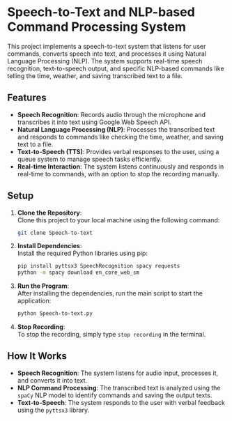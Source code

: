 # Speech-to-Text and NLP-based Command Processing System

This project implements a speech-to-text system that listens for user commands, converts speech into text, and processes it using Natural Language Processing (NLP). The system supports real-time speech recognition, text-to-speech output, and specific NLP-based commands like telling the time, weather, and saving transcribed text to a file.

## Features

- **Speech Recognition**: Records audio through the microphone and transcribes it into text using Google Web Speech API.
- **Natural Language Processing (NLP)**: Processes the transcribed text and responds to commands like checking the time, weather, and saving text to a file.
- **Text-to-Speech (TTS)**: Provides verbal responses to the user, using a queue system to manage speech tasks efficiently.
- **Real-time Interaction**: The system listens continuously and responds in real-time to commands, with an option to stop the recording manually.


## Setup

1. **Clone the Repository**:  
   Clone this project to your local machine using the following command:
   ```bash
   git clone Speech-to-text
   ```

2. **Install Dependencies**:  
   Install the required Python libraries using pip:
   ```bash
   pip install pyttsx3 SpeechRecognition spacy requests
   python -m spacy download en_core_web_sm
   ```

3. **Run the Program**:  
   After installing the dependencies, run the main script to start the application:
   ```bash
   python Speech-to-text.py
   ```

4. **Stop Recording**:  
   To stop the recording, simply type `stop recording` in the terminal.

## How It Works

- **Speech Recognition**: The system listens for audio input, processes it, and converts it into text.
- **NLP Command Processing**: The transcribed text is analyzed using the `spaCy` NLP model to identify commands and saving the output texts.
- **Text-to-Speech**: The system responds to the user with verbal feedback using the `pyttsx3` library.
